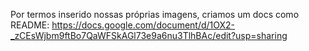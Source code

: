 Por termos inserido nossas próprias imagens, criamos um docs como README:
https://docs.google.com/document/d/1OX2-_zCEsWjbm9ftBo7QaWFSkAGl73e9a6nu3TlhBAc/edit?usp=sharing
